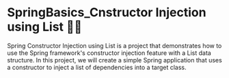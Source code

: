 # SpringBasics_Cnstructor Injection using List 🍃💉
Spring Constructor Injection using List is a project that demonstrates how to use the Spring framework's constructor injection feature with a List data structure. In this project, we will create a simple Spring application that uses a constructor to inject a list of dependencies into a target class.
